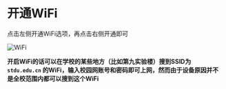 # 开通WiFi

点击左侧开通WiFi选项，再点击右侧开通即可

![WiFi](https://github.com/Dreammer12138/CampusNetworkForSTDU/tree/c47eb775a424230cd7329ea65b55508c99c3df3d/Network//images/4.png)

**开启WiFi的话可以在学校的某些地方（比如第九实验楼）搜到SSID为`stdu.edu.cn` 的WiFi，输入校园网账号和密码即可上网，然而由于设备原因并不是全校范围内都可以搜到这个WiFi**

